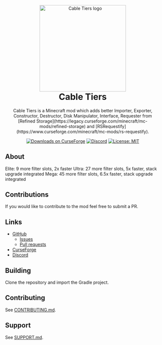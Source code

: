 <div align="center">
  <img width="280" alt="Cable Tiers logo" src="https://media.forgecdn.net/avatars/361/108/637526131927568932.png" />
  <h1 style="margin-top: 0">Cable Tiers</h1>
  <p>Cable Tiers is a Minecraft mod which adds better Importer, Exporter, Constructor, Destructor, Disk Manipulator, Interface, Requester from [Refined Storage](https://legacy.curseforge.com/minecraft/mc-mods/refined-storage) and [RSRequestify](https://www.curseforge.com/minecraft/mc-mods/rs-requestify).</p>

[![Downloads on CurseForge](http://cf.way2muchnoise.eu/full_243076_downloads.svg)](http://minecraft.curseforge.com/projects/cable-tiers) [![Discord](https://img.shields.io/discord/342942776494653441)](https://discord.gg/WpUmcmUayN) [![License: MIT](https://img.shields.io/badge/License-MIT-yellow.svg)](LICENSE.md)
</div>

## About

Elite: 9 more filter slots, 2x faster
Ultra: 27 more filter slots, 5x faster, stack upgrade integrated
Mega: 45 more filter slots, 6.5x faster, stack upgrade integrated

## Contributions
If you would like to contribute to the mod feel free to submit a PR. 

## Links

- [GitHub](https://github.com/starforcraft/Cable-Tiers)
    - [Issues](https://github.com/starforcraft/Cable-Tiers/issues)
	- [Pull requests](https://github.com/starforcraft/Cable-Tiers/pulls)
- [CurseForge](https://curseforge.com/minecraft/mc-mods/cable-tiers)
- [Discord](https://discord.gg/WpUmcmUayN)

## Building

Clone the repository and import the Gradle project.

## Contributing

See [CONTRIBUTING.md](.github/CONTRIBUTING.md).

## Support

See [SUPPORT.md](.github/SUPPORT.md).
